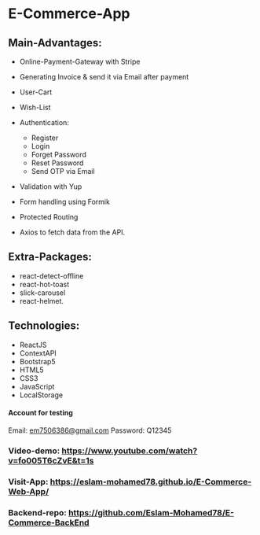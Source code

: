 # E-Commerce-App

## Main-Advantages: 
- Online-Payment-Gateway with Stripe

- Generating Invoice & send it via Email after payment

- User-Cart

- Wish-List

- Authentication:
  - Register
  - Login
  - Forget Password
  - Reset Password
  - Send OTP via Email

- Validation with Yup

- Form handling using Formik

- Protected Routing

- Axios to fetch data from the API.

## Extra-Packages:
  - react-detect-offline
  - react-hot-toast
  - slick-carousel
  - react-helmet.

## Technologies:
- ReactJS
- ContextAPI
- Bootstrap5
- HTML5
- CSS3
- JavaScript
- LocalStorage

#### Account for testing
Email: em7506386@gmail.com
Password: Q12345

### Video-demo: https://www.youtube.com/watch?v=fo005T6cZvE&t=1s
### Visit-App: https://eslam-mohamed78.github.io/E-Commerce-Web-App/
### Backend-repo: https://github.com/Eslam-Mohamed78/E-Commerce-BackEnd
